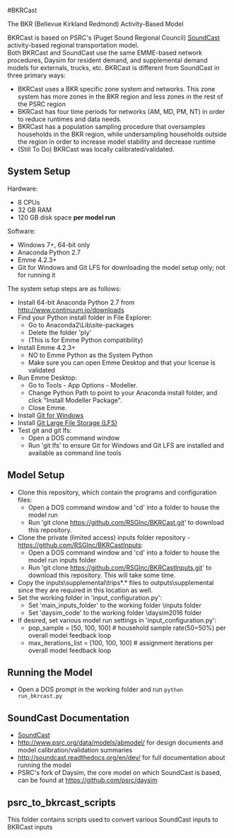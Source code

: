 #BKRCast

The BKR (Bellevue Kirkland Redmond) Activity-Based Model

BKRCast is based on PSRC's (Puget Sound Regional Council) [SoundCast](https://github.com/psrc/soundcast) activity-based regional transportation model.  
Both BKRCast and SoundCast use the same EMME-based network procedures, Daysim for resident demand, and supplemental
demand models for externals, trucks, etc.  BKRCast is different from SoundCast in three primary ways:
  
  - BKRCast uses a BKR specific zone system and networks.  This zone system has more zones in the BKR region and less zones in the rest of the PSRC region
  - BKRCast has four time periods for networks (AM, MD, PM, NT) in order to reduce runtimes and data needs.
  - BKRCast has a population sampling procedure that oversamples households in the BKR region, while undersampling households outside the region in order to increase model stability and decrease runtime
  - (Still To Do) BKRCast was locally calibrated/validated.

## System Setup

Hardware:
  - 8 CPUs
  - 32 GB RAM
  - 120 GB disk space **per model run**

Software:
  - Windows 7+, 64-bit only
  - Anaconda Python 2.7
  - Emme 4.2.3+
  - Git for Windows and Git LFS for downloading the model setup only; not for running it

The system setup steps are as follows:

  - Install 64-bit Anaconda Python 2.7 from http://www.continuum.io/downloads
  - Find your Python install folder in File Explorer:
    - Go to Anaconda2\Lib\site-packages
    - Delete the folder 'ply'
    - (This is for Emme Python compatibility)
  - Install Emme 4.2.3+
    - NO to Emme Python as the System Python
    - Make sure you can open Emme Desktop and that your license is validated
  - Run Emme Desktop:
    - Go to Tools - App Options - Modeller.
    - Change Python Path to point to your Anaconda install folder, and click "Install Modeller Package".
    - Close Emme.
  - Install [Git for Windows](https://git-scm.com/download/win)
  - Install [Git Large File Storage (LFS)](https://git-lfs.github.com/) 
  - Test git and git lfs:
    - Open a DOS command window
    - Run 'git lfs' to ensure Git for Windows and Git LFS are installed and available as command line tools

## Model Setup

  - Clone this repository, which contain the programs and configuration files:
    - Open a DOS command window and 'cd' into a folder to house the model run
    - Run 'git clone https://github.com/RSGInc/BKRCast.git' to download this repository.
  - Clone the private (limited access) inputs folder repository - https://github.com/RSGInc/BKRCastInputs:
    - Open a DOS command window and 'cd' into a folder to house the model run inputs folder
    - Run 'git clone https://github.com/RSGInc/BKRCastInputs.git' to download this repository.  This will take some time.   
  - Copy the inputs\supplemental\trips\*.* files to outputs\supplemental since they are required in this location as well.
  - Set the working folder in 'input_configuration.py':
    - Set 'main_inputs_folder' to the working folder \inputs folder
    - Set 'daysim_code' to the working folder \daysim2016 folder
  - If desired, set various model run settings in 'input_configuration.py':
      - pop_sample = [50, 100, 100] # household sample rate(50=50%) per overall model feedback loop
      - max_iterations_list = [100, 100, 100] # assignment iterations per overall model feedback loop

## Running the Model

  - Open a DOS prompt in the working folder and run ```python run_bkrcast.py```
  
## SoundCast Documentation
  
  - [SoundCast](https://github.com/psrc/soundcast)
  - http://www.psrc.org/data/models/abmodel/ for design documents and model calibration/validation summaries
  - http://soundcast.readthedocs.org/en/dev/ for full documentation about running the model
  - PSRC's fork of Daysim, the core model on which SoundCast is based, can be found at https://github.com/psrc/daysim

## psrc_to_bkrcast_scripts

This folder contains scripts used to convert various SoundCast inputs to BKRCast inputs
